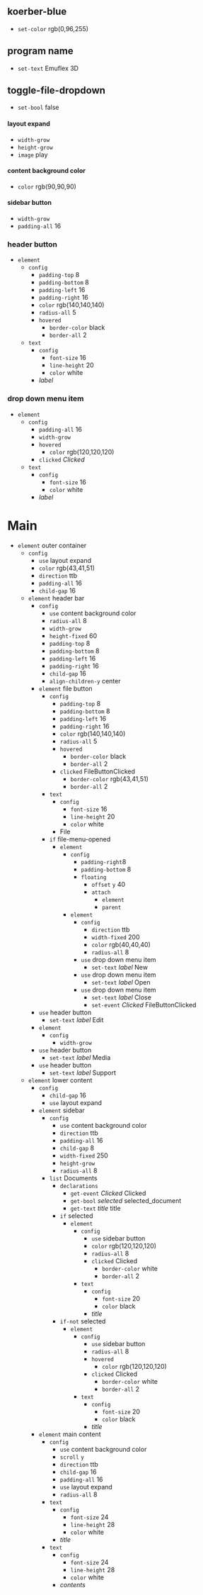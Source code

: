 ## koerber-blue
- `set-color` rgb(0,96,255)

## program name
- `set-text` Emuflex 3D

## toggle-file-dropdown
- `set-bool` false

#### layout expand
- `width-grow`
- `height-grow`
- `image` play

#### content background color
- `color` rgb(90,90,90)

#### sidebar button
- `width-grow`
- `padding-all` 16

### header button
- `element`
    - `config`
        - `padding-top` 8
        - `padding-bottom` 8
        - `padding-left` 16
        - `padding-right` 16
        - `color` rgb(140,140,140)
        - `radius-all` 5
        - `hovered`
            - `border-color` black
            - `border-all` 2
    - `text`
        - `config`
            - `font-size` 16
            - `line-height` 20
            - `color` white
        - *label*

### drop down menu item
- `element`
    - `config`
        - `padding-all` 16
        - `width-grow`
        - `hovered`
            - `color` rgb(120,120,120)
        - `clicked` *Clicked*
    - `text`
        - `config`
            - `font-size` 16
            - `color` white
        - *label*

# Main
- `element` outer container
    - `config`
        - `use` layout expand
        - `color` rgb(43,41,51)
        - `direction` ttb
        - `padding-all` 16
        - `child-gap` 16
    - `element` header bar
        - `config`
            - `use` content background color
            - `radius-all` 8
            - `width-grow`
            - `height-fixed` 60
            - `padding-top` 8
            - `padding-bottom` 8
            - `padding-left` 16
            - `padding-right` 16
            - `child-gap` 16
            - `align-children-y` center
        - `element` file button
            - `config`
                - `padding-top` 8
                - `padding-bottom` 8
                - `padding-left` 16
                - `padding-right` 16
                - `color` rgb(140,140,140)
                - `radius-all` 5
                - `hovered`
                    - `border-color` black
                    - `border-all` 2
                - `clicked` FileButtonClicked
                    - `border-color` rgb(43,41,51)
                    - `border-all` 2
            - `text`
                - `config`
                    - `font-size` 16
                    - `line-height` 20
                    - `color` white
                - File
            - `if` file-menu-opened
                - `element`
                    - `config`
                        - `padding-right`8
                        - `padding-bottom` 8
                        - `floating`
                            - `offset` `y` 40
                            - `attach`
                                - `element`
                                - `parent`
                    - `element`
                        - `config`
                            - `direction` ttb
                            - `width-fixed` 200
                            - `color` rgb(40,40,40)
                            - `radius-all` 8
                        - `use` drop down menu item
                            - `set-text` *label* New
                        - `use` drop down menu item
                            - `set-text` *label* Open
                        - `use` drop down menu item
                            - `set-text` *label* Close
                            - `set-event` *Clicked* FileButtonClicked
        - `use` header button
            - `set-text` *label* Edit
        - `element`
            - `config`
                - `width-grow`
        - `use` header button
            - `set-text` *label* Media
        - `use` header button
            - `set-text` *label* Support
    - `element` lower content
        - `config`
            - `child-gap` 16
            - `use` layout expand
        - `element` sidebar
            - `config`
                - `use` content background color
                - `direction` ttb
                - `padding-all` 16
                - `child-gap` 8
                - `width-fixed` 250
                - `height-grow`
                - `radius-all` 8
            - `list` Documents
                - `declarations`
                    - `get-event` *Clicked* Clicked
                    - `get-bool` *selected* selected_document
                    - `get-text` *title* title
                - `if` selected
                    - `element`
                        - `config`
                            - `use` sidebar button
                            - `color` rgb(120,120,120)
                            - `radius-all` 8
                            - `clicked` Clicked
                                - `border-color` white
                                - `border-all` 2
                        - `text`
                            - `config`
                                - `font-size` 20
                                - `color` black
                            - *title*
                - `if-not` selected
                    - `element`
                        - `config`
                            - `use` sidebar button
                            - `radius-all` 8
                            - `hovered`
                                - `color` rgb(120,120,120)
                            - `clicked` Clicked
                                - `border-color` white
                                - `border-all` 2
                        - `text`
                            - `config`
                                - `font-size` 20
                                - `color` black
                            - *title*
        - `element` main content
            - `config`
                - `use` content background color
                - `scroll` `y`
                - `direction` ttb
                - `child-gap` 16
                - `padding-all` 16
                - `use` layout expand
                - `radius-all` 8
            - `text`
                - `config`
                    - `font-size` 24
                    - `line-height` 28
                    - `color` white
                - *title*
            - `text`
                - `config`
                    - `font-size` 24
                    - `line-height` 28
                    - `color` white
                - *contents*